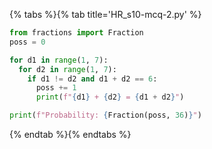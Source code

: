 {% tabs %}{% tab title='HR_s10-mcq-2.py' %}

```py
from fractions import Fraction
poss = 0

for d1 in range(1, 7):
  for d2 in range(1, 7):
    if d1 != d2 and d1 + d2 == 6:
      poss += 1
      print(f"{d1} + {d2} = {d1 + d2}")

print(f"Probability: {Fraction(poss, 36)}")
```

{% endtab %}{% endtabs %}
